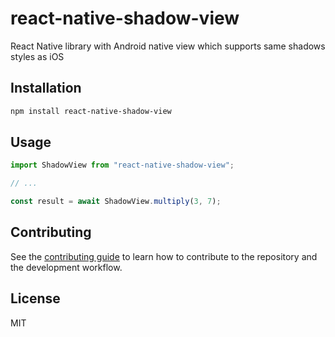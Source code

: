# react-native-shadow-view

React Native library with Android native view which supports same shadows styles as iOS 

## Installation

```sh
npm install react-native-shadow-view
```

## Usage

```js
import ShadowView from "react-native-shadow-view";

// ...

const result = await ShadowView.multiply(3, 7);
```

## Contributing

See the [contributing guide](CONTRIBUTING.md) to learn how to contribute to the repository and the development workflow.

## License

MIT
